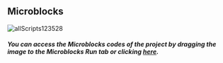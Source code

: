 ## Microblocks


![allScripts123528](https://user-images.githubusercontent.com/112697142/202165885-06877bbe-bfe0-4bf6-95fd-5fec1f004a91.png)

##### You can access the Microblocks codes of the project by dragging the image to the Microblocks Run tab or clicking [here](https://microblocks.fun/run/microblocks.html#scripts=GP%20Scripts%0Adepends%20%27PicoBricks%27%0A%0Ascript%20618%20131%20%7B%0AwhenStarted%0Aif%20%28%28digitalReadOp%201%29%20%3D%3D%20%28booleanConstant%20true%29%29%20%7B%0A%20%20pb_set_red_LED%20true%0A%7D%20else%20%7B%0A%20%20pb_set_red_LED%20false%0A%7D%0A%7D%0A%0A "here").
